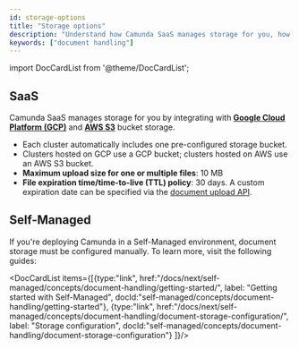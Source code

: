```yaml
---
id: storage-options
title: "Storage options"
description: "Understand how Camunda SaaS manages storage for you, how you can configure storage options for Self-Managed environments, and limitations."
keywords: ["document handling"]
---
```


import DocCardList from '@theme/DocCardList';

## SaaS

Camunda SaaS manages storage for you by integrating with [**Google Cloud Platform (GCP)**](https://cloud.google.com/storage) and [**AWS S3**](https://aws.amazon.com/s3/) bucket storage.

- Each cluster automatically includes one pre-configured storage bucket.
- Clusters hosted on GCP use a GCP bucket; clusters hosted on AWS use an AWS S3 bucket.
- **Maximum upload size for one or multiple files**: 10 MB
- **File expiration time/time-to-live (TTL) policy**: 30 days. A custom expiration date can be specified via the [document upload API](/apis-tools/camunda-api-rest/specifications/create-document.api.mdx).

## Self-Managed

If you're deploying Camunda in a Self-Managed environment, document storage must be configured manually. To learn more, visit the following guides:

<DocCardList items={[{type:"link", href:"/docs/next/self-managed/concepts/document-handling/getting-started/", label: "Getting started with Self-Managed", docId:"self-managed/concepts/document-handling/getting-started"},
{type:"link", href:"/docs/next/self-managed/concepts/document-handling/document-storage-configuration/", label: "Storage configuration", docId:"self-managed/concepts/document-handling/document-storage-configuration"}
]}/>
